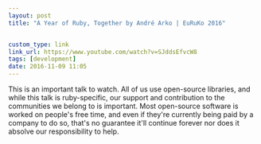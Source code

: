 ```yaml
---
layout: post
title: "A Year of Ruby, Together by André Arko | EuRuKo 2016"


custom_type: link
link_url: https://www.youtube.com/watch?v=SJddsEfvcW8
tags: [development]
date: 2016-11-09 11:05
---
```


This is an important talk to watch. All of us use open-source libraries, and while this talk is ruby-specific, our support and contribution to the communities we belong to is important. Most open-source software is worked on people's free time, and even if they're currently being paid by a company to do so, that's no guarantee it'll continue forever nor does it absolve our responsibility to help.
